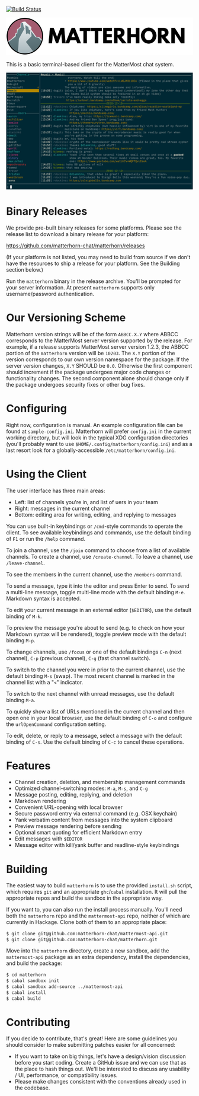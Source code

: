 [![Build
Status](https://travis-ci.org/matterhorn-chat/matterhorn.svg?branch=master)](https://travis-ci.org/matterhorn-chat/matterhorn)

![](logo.png)

This is a basic terminal-based client for the MatterMost chat system.

![](screenshots/screenshot-00.png)

# Binary Releases

We provide pre-built binary releases for some platforms. Please see the
release list to download a binary release for your platform:

https://github.com/matterhorn-chat/matterhorn/releases

(If your platform is not listed, you may need to build from source if
we don't have the resources to ship a release for your platform. See
the Building section below.)

Run the `matterhorn` binary in the release archive. You'll be prompted
for your server information. At present `matterhorn` supports only
username/password authentication.

# Our Versioning Scheme

Matterhorn version strings will be of the form `ABBCC.X.Y` where ABBCC
corresponds to the MatterMost server version supported by the release.
For example, if a release supports MatterMost server version 1.2.3, the
ABBCC portion of the `matterhorn` version will be `10203`. The `X.Y`
portion of the version corresponds to our own version namespace for the
package. If the server version changes, `X.Y` SHOULD be `0.0`. Otherwise
the first component should increment if the package undergoes major code
changes or functionality changes. The second component alone should
change only if the package undergoes security fixes or other bug fixes.

# Configuring

Right now, configuration is manual. An example configuration file
can be found at `sample-config.ini`. Matterhorn will prefer
`config.ini` in the current working directory, but will look in
the typical XDG configuration directories (you'll probably want to
use `$HOME/.config/matterhorn/config.ini`) and as a last resort look
for a globally-accessible `/etc/matterhorn/config.ini`.

# Using the Client

The user interface has three main areas:

* Left: list of channels you're in, and list of uers in your team
* Right: messages in the current channel
* Bottom: editing area for writing, editing, and replying to messages

You can use built-in keybindings or `/cmd`-style commands to operate
the client. To see available keybindings and commands, use the default
binding of `F1` or run the `/help` command.

To join a channel, use the `/join` command to choose from a list of
available channels. To create a channel, use `/create-channel`. To leave
a channel, use `/leave-channel`.

To see the members in the current channel, use the `/members` command.

To send a message, type it into the editor and press Enter to send.
To send a multi-line message, toggle multi-line mode with the default
binding `M-e`. Markdown syntax is accepted.

To edit your current message in an external editor (`$EDITOR`), use the
default binding of `M-k`.

To preview the message you're about to send (e.g. to check on how your
Markdown syntax will be rendered), toggle preview mode with the default
binding `M-p`.

To change channels, use `/focus` or one of the default bindings `C-n`
(next channel), `C-p` (previous channel), `C-g` (fast channel switch).

To switch to the channel you were in prior to the current channel, use
the default binding `M-s` (swap). The most recent channel is marked in
the channel list with a "`<`" indicator.

To switch to the next channel with unread messages, use the default
binding `M-a`.

To quickly show a list of URLs mentioned in the current channel and then
open one in your local browser, use the default binding of `C-o` and
configure the `urlOpenCommand` configuration setting.

To edit, delete, or reply to a message, select a message with the
default binding of `C-s`. Use the default binding of `C-c` to cancel
these operations.

# Features

* Channel creation, deletion, and membership management commands
* Optimized channel-switching modes: `M-a`, `M-s`, and `C-g`
* Message posting, editing, replying, and deletion
* Markdown rendering
* Convenient URL-opening with local browser
* Secure password entry via external command (e.g. OSX keychain)
* Yank verbatim content from messages into the system clipboard
* Preview message rendering before sending
* Optional smart quoting for efficient Markdown entry
* Edit messages with `$EDITOR`
* Message editor with kill/yank buffer and readline-style keybindings

# Building

The easiest way to build `matterhorn` is to use the provided
`install.sh` script, which requires `git` and an appropriate
`ghc`/`cabal` installation. It will pull the appropriate repos and build
the sandbox in the appropriate way.

If you want to, you can also run the install process manually.
You'll need both the `matterhorn` repo and the `mattermost-api` repo,
neither of which are currently in Hackage. Clone both of them to
an appropriate place:

~~~
$ git clone git@github.com:matterhorn-chat/mattermost-api.git
$ git clone git@github.com:matterhorn-chat/matterhorn.git
~~~

Move into the `matterhorn` directory, create a new sandbox, add
the `mattermost-api` package as an extra dependency, install the
dependencies, and build the package:

~~~
$ cd matterhorn
$ cabal sandbox init
$ cabal sandbox add-source ../mattermost-api
$ cabal install
$ cabal build
~~~

# Contributing

If you decide to contribute, that's great! Here are some guidelines you
should consider to make submitting patches easier for all concerned:

 - If you want to take on big things, let's have a design/vision
   discussion before you start coding. Create a GitHub issue and we can
   use that as the place to hash things out. We'll be interested to
   discuss any usability / UI, performance, or compatibility issues.
 - Please make changes consistent with the conventions already used in
   the codebase.
